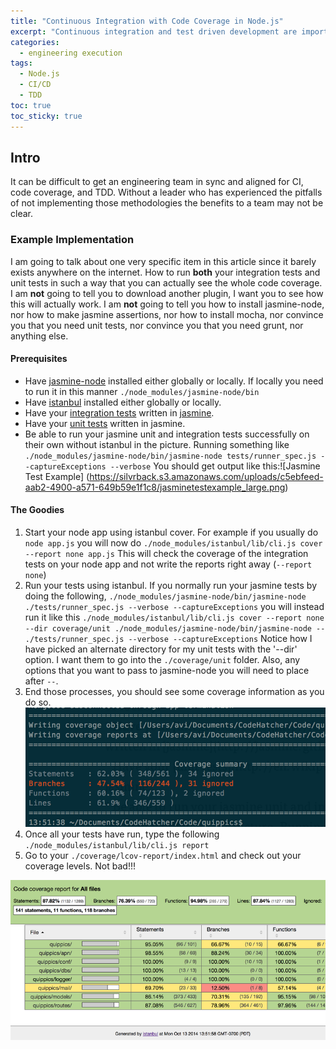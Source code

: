 ```yaml
---
title: "Continuous Integration with Code Coverage in Node.js" 
excerpt: "Continuous integration and test driven development are important strategies for any engineering team that wants to be efficient."
categories:
  - engineering execution
tags:
  - Node.js
  - CI/CD
  - TDD
toc: true
toc_sticky: true
---
```

## Intro

It can be difficult to get an engineering team in sync and aligned for CI, code coverage, and TDD. Without a leader who has experienced the pitfalls of not implementing those methodologies the benefits to a team may not be clear.

### Example Implementation

I am going to talk about one very specific item in this article since it barely exists anywhere on the internet. How to run **both** your integration tests and unit tests in such a way that you can actually see the whole code coverage.
I am **not** going to tell you to download another plugin, I want you to see how this will actually work.
I am **not** going to tell you how to install jasmine-node, nor how to make jasmine assertions, nor how to install mocha, nor convince you that you need unit tests, nor convince you that you need grunt, nor anything else.

#### Prerequisites
* Have [jasmine-node](https://github.com/mhevery/jasmine-node) installed either globally or locally. If locally you need to run it in this manner `./node_modules/jasmine-node/bin`
* Have [istanbul](https://www.npmjs.org/package/istanbul) installed either globally or locally.
* Have your [integration tests](http://en.wikipedia.org/wiki/Integration_testing) written in [jasmine](http://jasmine.github.io/).
* Have your [unit tests](http://en.wikipedia.org/wiki/Unit_testing) written in jasmine.
* Be able to run your jasmine unit and integration tests successfully on their own without istanbul in the picture. Running something like  `./node_modules/jasmine-node/bin/jasmine-node tests/runner_spec.js --captureExceptions --verbose` 
You should get output like this:![Jasmine Test Example] (https://silvrback.s3.amazonaws.com/uploads/c5ebfeed-aab2-4900-a571-649b59e1f1c8/jasminetestexample_large.png)


#### The Goodies
1. Start your node app using istanbul cover. For example if you usually do `node app.js` you will now do `./node_modules/istanbul/lib/cli.js cover --report none app.js` This will check the coverage of the integration tests on your node app and not write the reports right away (`--report none`)
2. Run your tests using istanbul. If you normally run your jasmine tests by doing the following, `./node_modules/jasmine-node/bin/jasmine-node ./tests/runner_spec.js --verbose --captureExceptions` you will instead run it like this `./node_modules/istanbul/lib/cli.js cover --report none --dir coverage/unit ./node_modules/jasmine-node/bin/jasmine-node -- ./tests/runner_spec.js --verbose --captureExceptions`
Notice how I have picked an alternate directory for my unit tests with the '--dir' option. I want them to go into the `./coverage/unit` folder. Also, any options that you want to pass to jasmine-node you will need to place after `--`. 
3. End those processes, you should see some coverage information as you do so.
![Code Coverage Process End](/assets/posts/migrated-codehatcher-blog/codecoverageunittests_large.png)
4. Once all your tests have run, type the following `./node_modules/istanbul/lib/cli.js report`
5. Go to your `./coverage/lcov-report/index.html` and check out your coverage levels. Not bad!!! 

![Code Coverage Full](/assets/posts/migrated-codehatcher-blog/codecoveragefullinfo_large.png)